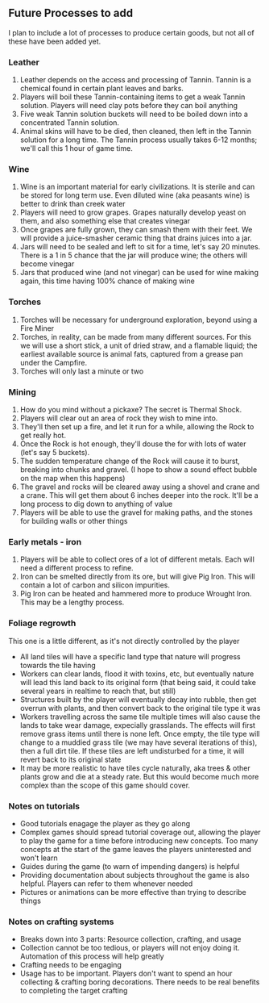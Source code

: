 ## Future Processes to add

I plan to include a lot of processes to produce certain goods, but not all of these have been added yet.

### Leather

1.  Leather depends on the access and processing of Tannin. Tannin is a chemical found in certain plant leaves and barks.
2.  Players will boil these Tannin-containing items to get a weak Tannin solution. Players will need clay pots before they can boil anything
3.  Five weak Tannin solution buckets will need to be boiled down into a concentrated Tannin solution.
4.  Animal skins will have to be died, then cleaned, then left in the Tannin solution for a long time. The Tannin process usually takes 6-12 months; we'll call this 1 hour of game time.

### Wine

1.  Wine is an important material for early civilizations. It is sterile and can be stored for long term use. Even diluted wine (aka peasants wine) is better to drink than creek water
2.  Players will need to grow grapes. Grapes naturally develop yeast on them, and also something else that creates vinegar
3.  Once grapes are fully grown, they can smash them with their feet. We will provide a juice-smasher ceramic thing that drains juices into a jar.
4.  Jars will need to be sealed and left to sit for a time, let's say 20 minutes. There is a 1 in 5 chance that the jar will produce wine; the others will become vinegar
5.  Jars that produced wine (and not vinegar) can be used for wine making again, this time having 100% chance of making wine

### Torches

1.  Torches will be necessary for underground exploration, beyond using a Fire Miner
2.  Torches, in reality, can be made from many different sources. For this we will use a short stick, a unit of dried straw, and a flamable liquid; the earliest available source is animal fats, captured from a grease pan under the Campfire.
3.  Torches will only last a minute or two

### Mining

1.  How do you mind without a pickaxe? The secret is Thermal Shock.
2.  Players will clear out an area of rock they wish to mine into.
3.  They'll then set up a fire, and let it run for a while, allowing the Rock to get really hot.
4.  Once the Rock is hot enough, they'll douse the for with lots of water (let's say 5 buckets).
5.  The sudden temperature change of the Rock will cause it to burst, breaking into chunks and gravel. (I hope to show a sound effect bubble on the map when this happens)
6.  The gravel and rocks will be cleared away using a shovel and crane and a crane. This will get them about 6 inches deeper into the rock. It'll be a long process to dig down to anything of value
7.  Players will be able to use the gravel for making paths, and the stones for building walls or other things

### Early metals - iron

1.  Players will be able to collect ores of a lot of different metals. Each will need a different process to refine.
2.  Iron can be smelted directly from its ore, but will give Pig Iron. This will contain a lot of carbon and silicon impurities.
3.  Pig Iron can be heated and hammered more to produce Wrought Iron. This may be a lengthy process.

### Foliage regrowth

This one is a little different, as it's not directly controlled by the player

-   All land tiles will have a specific land type that nature will progress towards the tile having
-   Workers can clear lands, flood it with toxins, etc, but eventually nature will lead this land back to its original form (that being said, it could take several years in realtime to reach that, but still)
-   Structures built by the player will eventually decay into rubble, then get overrun with plants, and then convert back to the original tile type it was
-   Workers travelling across the same tile multiple times will also cause the lands to take wear damage, expecially grasslands. The effects will first remove grass items until there is none left. Once empty, the tile type will change to a muddied grass tile (we may have several iterations of this), then a full dirt tile. If these tiles are left undisturbed for a time, it will revert back to its original state
-   It may be more realistic to have tiles cycle naturally, aka trees & other plants grow and die at a steady rate. But this would become much more complex than the scope of this game should cover.

### Notes on tutorials

-   Good tutorials enagage the player as they go along
-   Complex games should spread tutorial coverage out, allowing the player to play the game for a time before introducing new concepts. Too many concepts at the start of the game leaves the players uninterested and won't learn
-   Guides during the game (to warn of impending dangers) is helpful
-   Providing documentation about subjects throughout the game is also helpful. Players can refer to them whenever needed
-   Pictures or animations can be more effective than trying to describe things

### Notes on crafting systems

-   Breaks down into 3 parts: Resource collection, crafting, and usage
-   Collection cannot be too tedious, or players will not enjoy doing it. Automation of this process will help greatly
-   Crafting needs to be engaging
-   Usage has to be important. Players don't want to spend an hour collecting & crafting boring decorations. There needs to be real benefits to completing the target crafting
